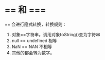 # == 和 ===
== 会进行隐式转换，转换规则：
1. 对象==字符串，调用对象toString()变为字符串
2. null ==  undefined 相等
3. NaN == NAN 不相等
4. 其他的都会转为数字。